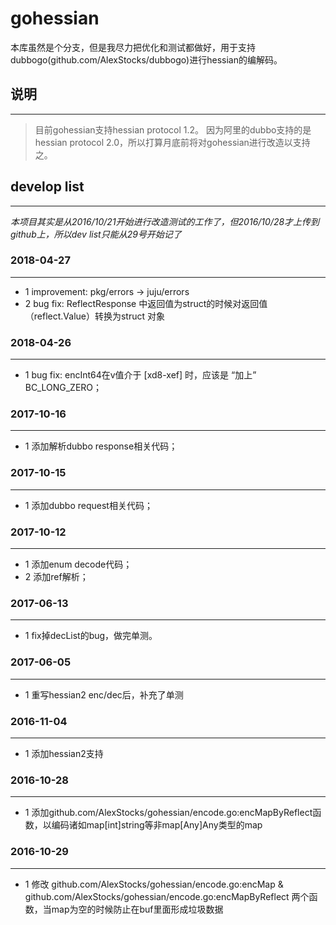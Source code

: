# gohessian #
本库虽然是个分支，但是我尽力把优化和测试都做好，用于支持dubbogo(github.com/AlexStocks/dubbogo)进行hessian的编解码。

## 说明 ##
---
> 目前gohessian支持hessian protocol 1.2。
> 因为阿里的dubbo支持的是hessian protocol 2.0，所以打算月底前将对gohessian进行改造以支持之。

## develop list ##
---
*本项目其实是从2016/10/21开始进行改造测试的工作了，但2016/10/28才上传到github上，所以dev list只能从29号开始记了*

### 2018-04-27 ###
---
- 1 improvement: pkg/errors -> juju/errors
- 2 bug fix:  ReflectResponse 中返回值为struct的时候对返回值（reflect.Value）转换为struct 对象

### 2018-04-26 ###
---
- 1 bug fix: encInt64在v值介于 [xd8-xef]   时，应该是 “加上” BC_LONG_ZERO；


### 2017-10-16 ###
---
- 1 添加解析dubbo response相关代码；


### 2017-10-15 ###
---
- 1 添加dubbo request相关代码；

### 2017-10-12 ###
---
- 1 添加enum decode代码；
- 2 添加ref解析；

### 2017-06-13 ###
---
- 1 fix掉decList的bug，做完单测。

### 2017-06-05 ###
---
- 1 重写hessian2 enc/dec后，补充了单测

### 2016-11-04 ###
---
- 1 添加hessian2支持

### 2016-10-28 ###
---
- 1 添加github.com/AlexStocks/gohessian/encode.go:encMapByReflect函数，以编码诸如map[int]string等非map[Any]Any类型的map

### 2016-10-29 ###
---
- 1 修改 github.com/AlexStocks/gohessian/encode.go:encMap & github.com/AlexStocks/gohessian/encode.go:encMapByReflect 两个函数，当map为空的时候防止在buf里面形成垃圾数据

